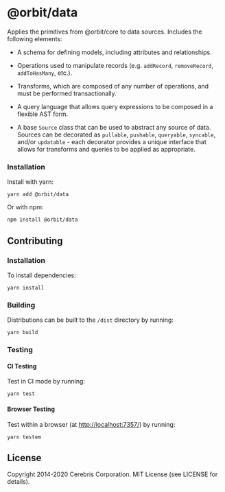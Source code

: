 # @orbit/data

Applies the primitives from @orbit/core to data sources. Includes the following
elements:

- A schema for defining models, including attributes and relationships.

- Operations used to manipulate records (e.g. `addRecord`, `removeRecord`,
  `addToHasMany`, etc.).

- Transforms, which are composed of any number of operations, and must be
  performed transactionally.

- A query language that allows query expressions to be composed in a flexible
  AST form.

- A base `Source` class that can be used to abstract any source of data.
  Sources can be decorated as `pullable`, `pushable`, `queryable`, `syncable`,
  and/or `updatable` - each decorator provides a unique interface that allows
  for transforms and queries to be applied as appropriate.

### Installation

Install with yarn:

```
yarn add @orbit/data
```

Or with npm:

```
npm install @orbit/data
```

## Contributing

### Installation

To install dependencies:

```
yarn install
```

### Building

Distributions can be built to the `/dist` directory by running:

```
yarn build
```

### Testing

#### CI Testing

Test in CI mode by running:

```
yarn test
```

#### Browser Testing

Test within a browser
(at [http://localhost:7357/](http://localhost:7357/)) by running:

```
yarn testem
```

## License

Copyright 2014-2020 Cerebris Corporation. MIT License (see LICENSE for details).
